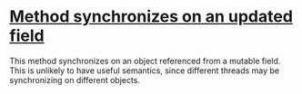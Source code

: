 # [Method synchronizes on an updated field](https://spotbugs.readthedocs.io/en/latest/bugDescriptions.html#ML_SYNC_ON_UPDATED_FIELD)

 This method synchronizes on an object
   referenced from a mutable field.
   This is unlikely to have useful semantics, since different
threads may be synchronizing on different objects.